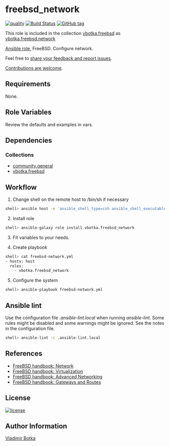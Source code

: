 # freebsd_network

[![quality](https://img.shields.io/ansible/quality/27910)](https://galaxy.ansible.com/vbotka/freebsd_network)
[![Build Status](https://app.travis-ci.com/vbotka/ansible-freebsd-network.svg?branch=master)](https://app.travis-ci.com/vbotka/ansible-freebsd-network)
[![GitHub tag](https://img.shields.io/github/v/tag/vbotka/ansible-freebsd-network)](https://github.com/vbotka/ansible-freebsd-network/tags)

This role is included in the collection [vbotka.freebsd](https://galaxy.ansible.com/ui/repo/published/vbotka/freebsd/) as [vbotka.freebsd.network](https://galaxy.ansible.com/ui/repo/published/vbotka/freebsd/content/role/network)

[Ansible role.](https://galaxy.ansible.com/vbotka/freebsd_network/) FreeBSD. Configure network.

Feel free to [share your feedback and report issues](https://github.com/vbotka/ansible-freebsd-network/issues).

[Contributions are welcome](https://github.com/firstcontributions/first-contributions).


## Requirements

None.


## Role Variables

Review the defaults and examples in vars.


## Dependencies

### Collections

* [community.general](https://github.com/ansible-collections/community.general/)
* [vbotka.freebsd](https://github.com/vbotka/ansible-collection-freebsd/)


## Workflow

1) Change shell on the remote host to /bin/sh if necessary

```bash
shell> ansible host -e 'ansible_shell_type=csh ansible_shell_executable=/bin/csh' -a 'sudo pw usermod user -s /bin/sh'
```

2) Install role

```bash
shell> ansible-galaxy role install vbotka.freebsd_network
```

3) Fit variables to your needs.


4) Create playbook

```bash
shell> cat freebsd-network.yml
- hosts: host
  roles:
    - vbotka.freebsd_network
```

5) Configure the system

```bash
shell> ansible-playbook freebsd-network.yml
```

## Ansible lint

Use the configuration file *.ansible-lint.local* when running
*ansible-lint*. Some rules might be disabled and some warnings might
be ignored. See the notes in the configuration file.

```bash
shell> ansible-lint -c .ansible-lint.local
```


## References

- [FreeBSD handbook: Network](https://docs.freebsd.org/en/books/handbook/network/)
- [FreeBSD handbook: Virtualization](https://docs.freebsd.org/en/books/handbook/virtualization/)
- [FreeBSD handbook: Advanced Networking](https://docs.freebsd.org/en/books/handbook/advanced-networking/index.html)
- [FreeBSD handbook: Gateways and Routes](https://docs.freebsd.org/en/books/handbook/advanced-networking/#network-routing)


## License

[![license](https://img.shields.io/badge/license-BSD-red.svg)](https://www.freebsd.org/doc/en/articles/bsdl-gpl/article.html)


## Author Information

[Vladimir Botka](https://botka.info)
